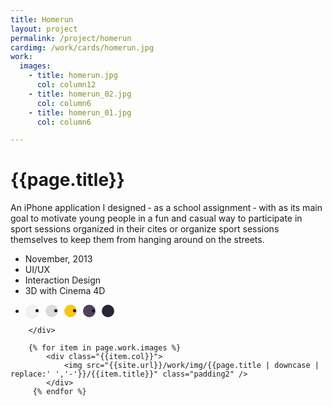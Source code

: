 ```yaml
---
title: Homerun
layout: project
permalink: /project/homerun
cardimg: /work/cards/homerun.jpg 
work:
  images:
    - title: homerun.jpg
      col: column12
    - title: homerun_02.jpg
      col: column6
    - title: homerun_01.jpg
      col: column6

---
```


<div class="limiter margin-top8 clearfix padding2 margin-bottom4">
	<div id='intro' class='margin2r column7'>
		<h1 class="brandon">{{page.title}}</h1>
		<p class=" padding2y">
			An iPhone application I designed &dash; as a school assignment  &dash; with as its main goal to motivate young people in a fun and casual way to participate in sport sessions organized in their cites or organize sport sessions themselves to keep them from hanging around on the streets.	
		</p>
	</div>
	<div class="column3 clearfix facts">
		<ul class="facts">
			<li><i class='fa fa-fw fa-calendar'></i>November, 2013</li>
			<li><i class='fa fa-fw fa-circle'></i>UI/UX</li>
			<li><i class='fa fa-fw fa-toggle-on'></i>Interaction Design</li>
			<li><i class='fa fa-fw fa-cube'></i>3D with Cinema 4D</li>
		</ul>
		<ul class="colors column12 padding2y">
				<li class="color1"></li>
				<li class="color2"></li>
				<li class="color3"></li>
				<li class="color4"></li>
				<li class="color5"></li>
			</ul>
		
		</div>
</div>

<div class="work limiter clearfix">
	
	    {% for item in page.work.images %}
		    <div class="{{item.col}}">
				<img src="{{site.url}}/work/img/{{page.title | downcase | replace:' ','-'}}/{{item.title}}" class="padding2" />
			</div>
         {% endfor %}

</div>



<style>

.videoWrapper {
	position: relative;
	padding-bottom: 56.25%; /* 16:9 */
	height: 0;
}
.videoWrapper iframe {
	position: absolute;
	top: 0;
	left: 0;
	width: 100%;
	height: 100%;
}

.player .video-wrapper {
	position: absolute;
	width: 100%;
	height: 100%;
	background: #000;
	padding-bottom: 56.52% !important;
}



.post-header {
  width: 100%;
  height:550px;
  background: url(../../work/header/homerun.jpg) center center no-repeat;
  background-color: #ec572c;
  background-size: cover;
}

div ul.colors {
	width: 100%;
	height: 20px;
	border-radius:50%; 
}

div ul.colors li {
	width: 20px;
	height: 20px;
	margin-right: 10px;
	float: left;
	border-radius: 50%;
}


.color1 {background-color: #f1f2f4; border: 1px solid #e4ebfa;}
.color2 {background-color: #d9dadd; }
.color3 {background-color: #f8c51a; }
.color4 {background-color: #50415a; }
.color5 {background-color: #292536; }


@media only screen and (max-width:640px) {
	.post-header {
		height: 300px;
	}
	.nav-roundslide {
		top: 170px;
	}
	.nav-roundslide a { margin: 0 10px;}
}
</style>

